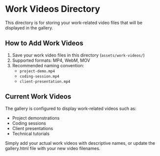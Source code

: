 # Work Videos Directory

This directory is for storing your work-related video files that will be displayed in the gallery.

## How to Add Work Videos

1. Save your work video files in this directory (`assets/work-videos/`)
2. Supported formats: MP4, WebM, MOV
3. Recommended naming convention:
   - `project-demo.mp4`
   - `coding-session.mp4`
   - `client-presentation.mp4`

## Current Work Videos

The gallery is configured to display work-related videos such as:
- Project demonstrations
- Coding sessions
- Client presentations
- Technical tutorials

Simply add your actual work videos with descriptive names, or update the gallery.html file with your new video filenames.

